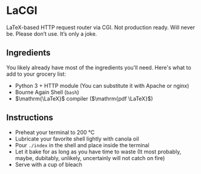 # LaCGI

LaTeX-based HTTP request router via CGI. Not production ready. Will never be.
Please don’t use. It’s only a joke.

## Ingredients

You likely already have most of the ingredients you'll need. Here's what to add
to your grocery list:

- Python 3 + HTTP module (You can substitute it with Apache or nginx)
- Bourne Again Shell (`bash`)
- $\mathrm{\LaTeX}$ compiler ($\mathrm{pdf \LaTeX}$)

## Instructions

- Preheat your terminal to 200 °C
- Lubricate your favorite shell lightly with canola oil
- Pour `./index` in the shell and place inside the terminal
- Let it bake for as long as you have time to waste (It most probably, maybe,
  dubitably, unlikely, uncertainly will not catch on fire)
- Serve with a cup of bleach
